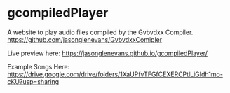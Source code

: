 # gcompiledPlayer
A website to play audio files compiled by the Gvbvdxx Compiler.
https://github.com/jasonglenevans/GvbvdxxComipler

Live preview here:
https://jasonglenevans.github.io/gcompiledPlayer/

Example Songs Here:
https://drive.google.com/drive/folders/1XaUPfvTFGfCEXERCPtlLiGIdh1mo-cKU?usp=sharing
